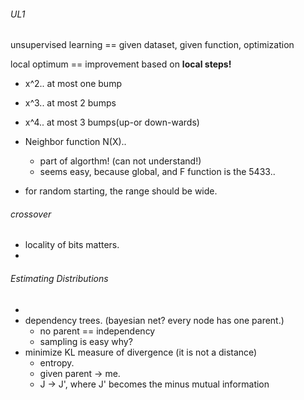 
###### UL1 
unsupervised learning == given dataset, given function, optimization

local optimum == improvement based on **local steps!**

- x^2.. at most one bump
- x^3.. at most 2 bumps
- x^4.. at most 3 bumps(up-or down-wards)

- Neighbor function N(X).. 
  - part of algorthm! (can not understand!)
  - seems easy, because global, and F function is the 5433..
- for random starting, the range should be wide.

###### crossover
- locality of bits matters.
- 

###### Estimating Distributions
- 
- dependency trees. (bayesian net? every node has one parent.)
  - no parent ==  independency
  - sampling is easy why?
- minimize KL measure of divergence (it is not a distance)
  - entropy.
  - given parent -> me.
  - J -> J', where J' becomes the minus mutual information
